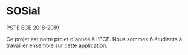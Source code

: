 # SOSial
PSTE ECE 2018-2019


Ce projet est notre projet d'année à l'ECE. Nous sommes 6 étudiants à travailler ensemble sur cette application.
